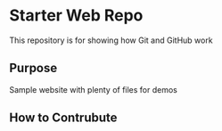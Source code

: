 # Starter Web Repo

This repository is for showing how Git and GitHub work

## Purpose

Sample website with plenty of files for demos

## How to Contrubute